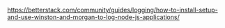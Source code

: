 https://betterstack.com/community/guides/logging/how-to-install-setup-and-use-winston-and-morgan-to-log-node-js-applications/
